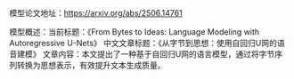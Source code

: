 模型论文地址：https://arxiv.org/abs/2506.14761

模型概述：当前标题：《From Bytes to Ideas: Language Modeling with Autoregressive U-Nets》
中文文章标题：《从字节到思想：使用自回归U网的语音建模》
文章内容：本文提出了一种基于自回归U网的语言模型，通过将字节序列转换为思想表示，有效提升文本生成质量。
